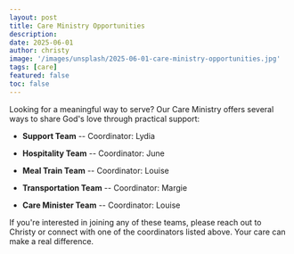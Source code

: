 ```yaml
---
layout: post
title: Care Ministry Opportunities
description:
date: 2025-06-01
author: christy
image: '/images/unsplash/2025-06-01-care-ministry-opportunities.jpg'
tags: [care]
featured: false
toc: false
---
```


Looking for a meaningful way to serve? Our Care Ministry offers several ways to share God's love through practical support:

- **Support Team** -- Coordinator: Lydia

- **Hospitality Team** -- Coordinator: June

- **Meal Train Team** -- Coordinator: Louise

- **Transportation Team** -- Coordinator: Margie

- **Care Minister Team** -- Coordinator: Louise

If you're interested in joining any of these teams, please reach out to Christy or connect with one of the coordinators listed above. Your care can make a real difference.